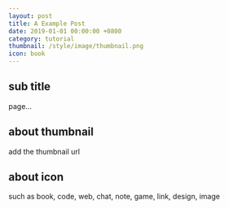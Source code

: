 ```yaml
---
layout: post
title: A Example Post
date: 2019-01-01 00:00:00 +0800
category: tutorial
thumbnail: /style/image/thumbnail.png
icon: book
---
```


## sub title

page...

## about thumbnail

add the thumbnail url

## about icon

such as book, code, web, chat, note, game, link, design, image